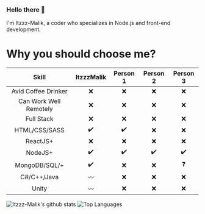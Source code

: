 ### Hello there :wave:
I'm Itzzz-Malik, a coder who specializes in Node.js and front-end development.

 
# Why you should choose me?
 
|          Skill         | ItzzzMalik | Person 1 | Person 2 | Person 3 |
|:----------------------:|:---------:|:--------:|:--------:|:--------:|
|    Avid Coffee Drinker |     ❌     |     ❌    |     ❌    |     ❌    |
| Can Work Well Remotely |     ❌     |     ❌    |     ❌    |     ❌    |
|             Full Stack |     ❌     |     ❌    |     ❌    |     ❌    |
|          HTML/CSS/SASS |     ✔️     |     ✔️    |     ❌    |     ❌    |
|               ReactJS+ |     ❌     |     ❌    |     ❌    |     ❌    |
|                NodeJS+ |     ✔️     |     ✔️    |     ✔️    |     ✔️    |
|          MongoDB/SQL/+ |     ✔️     |     ❌    |     ❌    |     ❓     |
|            C#/C++/Java |     〰️     |     ❌    |     ❌    |     ❌    |
|                  Unity |     〰️     |     ❌    |     ❌    |     ❌    |


![Itzzz-Malik's github stats](https://github-readme-stats.vercel.app/api?username=Itzzz-Malik&count_private=true&line_height=40)
![Top Languages](https://github-readme-stats.vercel.app/api/top-langs/?username=Itzzz-Malik)

